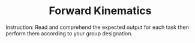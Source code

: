 <h1 align="center"> Forward Kinematics </h1> 
Instruction: Read and comprehend the expected output for each task then perform them according to your group designation. 
